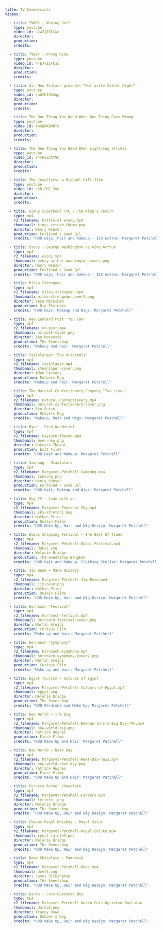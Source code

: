 ```yaml
---
title: TV Commercials
videos:

  - title: TVNZ+ | Wooing Jeff
    type: youtube
    video_id: u2wZj7QlCwo
    director:
    production:
    credits:

  - title: TVNZ+ | Wrong Ride
    type: youtube
    video_id: h-E7xzpYk1c
    director:
    production:
    credits:

  - title: Air New Zealand presents “Not quite Silent Night”
    type: youtube
    video_id: ruUIHfQR2qg
    director:
    production:
    credits:

  - title: The One Thing You Need When One Thing Goes Wrong
    type: youtube
    video_id: AwGQMKQMNTw
    director:
    production:
    credits:

  - title: The One Thing You Need When Lightning strikes
    type: youtube
    video_id: z4vUeZdAY9o
    director:
    production:
    credits:

  - title: The Jewellers– a Michael Hill film
    type: youtube
    video_id: c5B-EM2_3v0
    director:
    production:
    credits:

  - title: Evony Superbowl TVC - The King's Return
    type: mp4
    r2_filename: battle-of-evony.mp4
    thumbnail: kings-return-thumb.png
    director: Henry Hobson
    production: Furlined / Good Oil
    credits: "HOD wigs, hair and makeup - 150 extras: Margaret Petchell"

  - title: Evony - George Washington vs King Arthur
    type: mp4
    r2_filename: evony.mp4
    thumbnail: evony-arthur-washington-cover.png
    director: Henry Hobson
    production: Furlined / Good Oil
    credits: "HOD wigs, hair and makeup - 150 extras: Margaret Petchell"

  - title: Milka Strongman
    type: mp4
    r2_filename: milka-strongman.mp4
    thumbnail: milka-strongman-cover2.png
    director: Vesa Manninen
    production: Big Pictures
    credits: "HOD Hair, Makeup and Wigs: Margaret Petchell"

  - title: New Zealand Post 'You Can'
    type: mp4
    r2_filename: nz-post.mp4
    thumbnail: nz-post-cover.png
    director: Ian McKenzie
    production: The Sweetshop
    credits: "Makeup and hair: Margaret Petchell"

  - title: Steinlarger "The Originals"
    type: mp4
    r2_filename: steinlager.mp4
    thumbnail: steinlager-cover.png
    director: Adam Stevens
    production: Robbers Dog
    credits: "Makeup and hair: Margaret Petchell"

  - title: The Natural Confectionery Company "Two Lives"
    type: mp4
    r2_filename: natural-confectionery.mp4
    thumbnail: natural-confectionery-cover.png
    director: Ben Quinn
    production: Robbers Dog
    credits: "Makeup, hair and wigs: Margaret Petchell"

  - title: Myer - Find Wonderful
    type: mp4
    r2_filename: Gaysorn-Thavat.mp4
    thumbnail: myer-new.png
    director: Gaysorn Thavat
    production: Exit Films
    credits: "HOD Hair and Makeup: Margaret Petchell"

  - title: Samsung - Gladiators
    type: mp4
    r2_filename: Margaret-Petchell-Samsung.mp4
    thumbnail: samsung.png
    director: Henry Hobson
    production: Furlined / Good Oil
    credits: "HOD Hair, Makeup and Wigs: Margaret Petchell"

  - title: Sky TV - Come with us
    type: mp4
    r2_filename: Margaret-Thatcher-Sky.mp4
    thumbnail: sky-stretch1.png
    director: Nathan Price
    production: Ruskin Films
    credits: "HOD Make Up, Hair and Wig Design: Margaret Petchell"

  - title: Dubai Shopping Festival – The Best Of Times
    type: mp4
    r2_filename: Margaret-Petchell-Dubai-Festival.mp4
    thumbnail: dubai.png
    director: Melanie Bridge
    production: The Sweetshop Bangkok
    credits: "HOD Hair and Makeup, Clothing Stylist: Margaret Petchell"

  - title: Jim Beam – Make History
    type: mp4
    r2_filename: Margaret-Petchell-Jim-Beam.mp4
    thumbnail: jim-beam.png
    director: Nathan Price
    production: Ruskin Films
    credits: "HOD Make Up, Hair and Wig Design: Margaret Petchell"

  - title: Hornbach "Festival"
    type: mp4
    r2_filename: hornbach-festival.mp4
    thumbnail: hornbach-festival-cover.png
    director: Martin Krejci
    production: Curious Film
    credits: "Make up and hair: Margaret Petchell"

  - title: Hornbach "Symphony"
    type: mp4
    r2_filename: hornbach-symphony.mp4
    thumbnail: hornbach-symphony-cover2.png
    director: Martin Krejci
    production: Curious Film
    credits: "Make up and hair: Margaret Petchell"

  - title: Egypt Tourism – Colours of Egypt
    type: mp4
    r2_filename: Margaret-Petchell-Colours-of-Egypt.mp4
    thumbnail: egypt.png
    director: Melanie Bridge
    production: The Sweetshop
    credits: "HOD Wardrobe and Make Up: Margaret Petchell"

  - title: New World – I’m Big
    type: mp4
    r2_filename: Margaret-Petchell-New-World-I-m-Big-Day-TVC.mp4
    thumbnail: new-world-big.png
    director: Patrick Hughes
    production: Finch Films
    credits: "HOD Make Up and Hair: Margaret Petchell"

  - title: New World – Next Day
    type: mp4
    r2_filename: Margaret-Petchell-Next-Day-new1.mp4
    thumbnail: new-world-next-day.png
    director: Patrick Hughes
    production: Finch Films
    credits: "HOD Make Up and Hair: Margaret Petchell"

  - title: Ferrero Rocher Chocolate
    type: mp4
    r2_filename: Margaret-Petchell-Ferrero.mp4
    thumbnail: ferrero-.png
    director: Melanie Bridge
    production: The Sweetshop
    credits: "HOD Make Up, Hair and Wig Design: Margaret Petchell"

  - title: Chevas Regal Whiskey – Royal Salut
    type: mp4
    r2_filename: Margaret-Petchell-Royal-Salute.mp4
    thumbnail: royal-salute9.png
    director: Melanie Bridge
    production: The Sweetshop
    credits: "HOD Make Up, Hair and Wig Design: Margaret Petchell"

  - title: Dove Chocolate – Pamnesia
    type: mp4
    r2_filename: Margaret-Petchell-Dove.mp4
    thumbnail: dove1.png
    director: James Pilkington
    production: The Sweetshop
    credits: "HOD Make Up, Hair and Wig Design: Margaret Petchell"

  - title: Darbo – Coin Operated Boy
    type: mp4
    r2_filename: Margaret-Petchell-Darbo-Coin-Operated-Boy1.mp4
    thumbnail: darbo1.png
    director: Tracey Rowe
    production: Robber's Dog
    credits: "HOD Make Up, Hair and Wig Design: Margaret Petchell"
---
```

